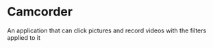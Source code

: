 # Camcorder
An application that can click pictures and record videos with the filters applied to it
